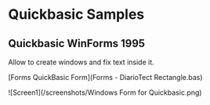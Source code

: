 # Quickbasic Samples

## Quickbasic WinForms 1995

Allow to create windows and fix text inside it.

[Forms QuickBasic Form](Forms - DiarioTect Rectangle.bas)

![Screen1](/screenshots/Windows Form for Quickbasic.png)


